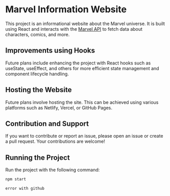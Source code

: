 # Marvel Information Website

This project is an informational website about the Marvel universe. It is built using React and interacts with the [Marvel API](https://developer.marvel.com/) to fetch data about characters, comics, and more.


## Improvements using Hooks
Future plans include enhancing the project with React hooks such as useState, useEffect, and others for more efficient state management and component lifecycle handling.

## Hosting the Website
Future plans involve hosting the site. This can be achieved using various platforms such as Netlify, Vercel, or GitHub Pages.

## Contribution and Support
If you want to contribute or report an issue, please open an issue or create a pull request. Your contributions are welcome!
## Running the Project

Run the project with the following command:

```bash
npm start

error with github
